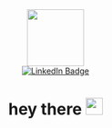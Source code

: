 <div id="header" align="center">
  <img src="https://i.giphy.com/media/v1.Y2lkPTc5MGI3NjExY2l0bW14dGMxamt3eXZreDMzYWY2a3R5YjBlanJ5bG9jOWdjN2ZpdyZlcD12MV9pbnRlcm5hbF9naWZfYnlfaWQmY3Q9Zw/3oKIPnAiaMCws8nOsE/giphy.gif" width="100"/>
</div>

<div id="badges" align="center">
  <a href="https://www.linkedin.com/in/somnath-choudhury-719a30230/" target="_blank">
    <img src="https://img.shields.io/badge/LinkedIn-blue?style=for-the-badge&logo=linkedin&logoColor=white" alt="LinkedIn Badge"/>
  </a>
</div>

<h1 align="center">
  hey there
  <img src="https://media.giphy.com/media/hvRJCLFzcasrR4ia7z/giphy.gif" width="30px"/>
</h1>
<!--
**somnath-choudhury/somnath-choudhury** is a ✨ _special_ ✨ repository because its `README.md` (this file) appears on your GitHub profile.

Here are some ideas to get you started:

- 🔭 I’m currently working on ...
- 🌱 I’m currently learning ...
- 👯 I’m looking to collaborate on ...
- 🤔 I’m looking for help with ...
- 💬 Ask me about ...
- 📫 How to reach me: ...
- 😄 Pronouns: ...
- ⚡ Fun fact: ...
-->
